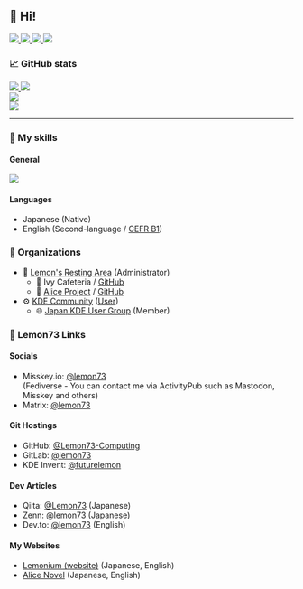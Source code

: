 ## 👋 Hi!

<a href="https://lemon73-computing.github.io/">
    <img src="https://img.shields.io/badge/WebSite-12100E?logo=html5&color=fe6e95&logoColor=white" />
</a>
<a href="https://github.com/Lemon73-Computing">
    <img src="https://img.shields.io/badge/GitHub-12100E?logo=github&color=282A36&logoColor=white" />
</a>
<a href="https://misskey.io/@lemon73">
    <img src="https://img.shields.io/badge/Misskey-12100E?logo=misskey&color=fe6e95&logoColor=white" />
</a>
<a href="https://www.reddit.com/user/Lemon73-Computing">
    <img src="https://img.shields.io/badge/Reddit-12100E?logo=reddit&color=282A36&logoColor=white" />
</a>

### 📈 GitHub stats

<a href="https://github.com/Lemon73-Computing?tab=repositories">
  <img src="https://github-readme-stats.vercel.app/api?username=Lemon73-Computing&show_icons=true&rank_icon=github&theme=dracula&hide_border=true&count_private=true" />
  <img src="https://github-readme-stats.vercel.app/api/top-langs/?username=Lemon73-Computing&layout=compact&theme=dracula&hide_border=true&count_private=true&hide=html,markdown,css,scss,jupyter%20notebook" /><br />
  <img src="https://github-readme-streak-stats.herokuapp.com?user=Lemon73-Computing&date_format=%5BY.%5Dn.j&theme=dracula&hide_border=true&count_private=true" /><br />
  <img src="https://github-profile-summary-cards.vercel.app/api/cards/profile-details?username=lemon73-computing&theme=dracula&hide_border=true&count_private=true" />
</a>

---
### 💼 My skills

#### General

<a href="https://github.com/Lemon73-Computing?tab=repositories">
  <img src="https://skillicons.dev/icons?i=bash,blender,bootstrap,cs,css,debian,devto,discord,docker,dotnet,firebase,git,github,githubactions,gitlab,gmail,godot,html,js,linux,md,mastodon,materialui,misskey,nix,npm,py,react,svg,ts,ubuntu,unity,vim,visualstudio,vite,vscode,wasm,windows&perline=10" />
</a>

#### Languages

- Japanese (Native)
- English (Second-language / [CEFR B1](./qualifications/cefr.md))

<!--
#### Certifications

- [Mathematics Grade 3](./qualifications/math.md) certificated by Japanese foundation (The Mathematics Certification Institute of Japan). (2020)
-->

### 🏢 Organizations

- 🍋 [Lemon's Resting Area](https://lemon73-computing.github.io) (Administrator)
  - 🌿 Ivy Cafeteria / [GitHub](https://github.com/IvyCafe)
  - 📕 [Alice Project](https://alicenovel.web.app) / [GitHub](https://github.com/AliceNovel)
- ⚙️ [KDE Community](https://kde.org) ([User](https://identity.kde.org/index.php?r=people/view&uid=futurelemon))
  - 🌐 [Japan KDE User Group](https://jp.kde.org) (Member)
<!--
- 🟣 [.NET Foundation](https://dotnetfoundation.org) (Member)
-->

### 🔗 Lemon73 Links

#### Socials

- Misskey.io: [@lemon73](https://misskey.io/@lemon73)  
(Fediverse - You can contact me via ActivityPub such as Mastodon, Misskey and others)
- Matrix: [@lemon73](https://matrix.to/#/@lemon73:matrix.org)

#### Git Hostings

- GitHub: [@Lemon73-Computing](https://github.com/Lemon73-Computing)
- GitLab: [@lemon73](https://gitlab.com/lemon73)
- KDE Invent: [@futurelemon](https://invent.kde.org/futurelemon)

#### Dev Articles

- Qiita: [@Lemon73](https://qiita.com/Lemon73) (Japanese)
- Zenn: [@lemon73](https://zenn.dev/lemon73) (Japanese)
- Dev.to: [@lemon73](https://dev.to/lemon73) (English)

#### My Websites

- [Lemonium (website)](https://lemon73-computing.github.io) (Japanese, English)
- [Alice Novel](https://alicenovel.web.app) (Japanese, English)
<!--
- ~~[LEC website](https://lemon73.gitlab.io)~~ (Japanese)
-->
